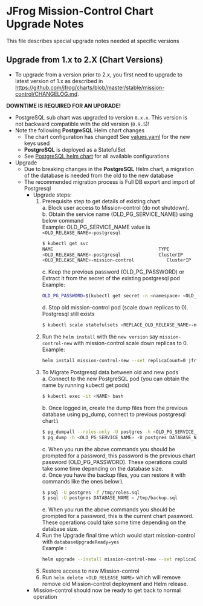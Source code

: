 # JFrog Mission-Control Chart Upgrade Notes
This file describes special upgrade notes needed at specific versions

## Upgrade from 1.x to 2.X (Chart Versions)

* To upgrade from a version prior to 2.x, you first need to upgrade to latest version of 1.x as described in https://github.com/jfrog/charts/blob/master/stable/mission-control/CHANGELOG.md.

**DOWNTIME IS REQUIRED FOR AN UPGRADE!**
* PostgreSQL sub chart was upgraded to version `8.x.x`. This version is not backward compatible with the old version (`0.9.5`)!
* Note the following **PostgreSQL** Helm chart changes
  * The chart configuration has changed! See [values.yaml](values.yaml) for the new keys used
  * **PostgreSQL** is deployed as a StatefulSet
  * See [PostgreSQL helm chart](https://hub.helm.sh/charts/stable/postgresql) for all available configurations
* Upgrade
  * Due to breaking changes in the **PostgreSQL** Helm chart, a migration of the database is needed from the old to the new database
  * The recommended migration process is Full DB export and import of Postgresql
    * Upgrade steps:
      1. Prerequisite step to get details of existing chart\
       a. Block user access to Mission-control (do not shutdown).\
       b. Obtain the service name (OLD_PG_SERVICE_NAME) using below command\
          Example: OLD_PG_SERVICE_NAME value is `<OLD_RELEASE_NAME>-postgresql`
          ```bash
          $ kubectl get svc
          NAME                                       TYPE           CLUSTER-IP       EXTERNAL-IP   PORT(S)                       AGE
          <OLD_RELEASE_NAME>-postgresql              ClusterIP      10.101.250.74    <none>        5432/TCP                      114m
          <OLD_RELEASE_NAME>-mission-control            ClusterIP      10.101.250.89    <none>        80:30291/TCP                  113m
         ```
         c. Keep the previous password (OLD_PG_PASSWORD) or Extract it from the secret of the existing postgresql pod
          Example: 
          ```bash
          OLD_PG_PASSWORD=$(kubectl get secret -n <namespace> <OLD_RELEASE_NAME>-postgresql -o jsonpath="{.data.postgres-password}" | base64 --decode)
          ```
         d. Stop old mission-control pod (scale down replicas to 0). Postgresql still exists
          ```bash
          $ kubectl scale statefulsets <REPLACE_OLD_RELEASE_NAME>-mission-control --replicas=0
          ```
      2. Run the `helm install` with the `new version` say `mission-control-new` with mission-control scale down replicas to 0.
          Example:
          ```bash
          helm install mission-control-new --set replicaCount=0 jfrog/mission-control
          ```
      3. To Migrate Postgresql data between old and new pods\
          a. Connect to the new PostgreSQL pod (you can obtain the name by running kubectl get pods)
           ```bash
           $ kubectl exec -it <NAME> bash
           ```
          b. Once logged in, create the dump files from the previous database using pg_dump, connect to previous postgresql chart:\
           ```bash
           $ pg_dumpall --roles-only -U postgres -h <OLD_PG_SERVICE_NAME> --clean --file=/tmp/roles.sql
           $ pg_dump -h <OLD_PG_SERVICE_NAME> -U postgres DATABASE_NAME > /tmp/backup.sql
           ```
          c. When you run the above commands you should be prompted for a password, this password is the previous chart password (OLD_PG_PASSWORD). These operations could take some time depending on the database size.\
          d. Once you have the backup files, you can restore it with commands like the ones below:\
            ```bash
            $ psql -U postgres -f /tmp/roles.sql
            $ psql -U postgres DATABASE_NAME < /tmp/backup.sql
            ```
          e. When you run the above commands you should be prompted for a password, this is the current chart password. These operations could  take some time depending on the database size.
      5. Run the Upgrade final time which would start mission-control with `databaseUpgradeReady=yes` \
         Example :
         ```bash
         helm upgrade --install mission-control-new --set replicaCount=1,databaseUpgradeReady=yes jfrog/mission-control
         ```
      6. Restore access to new Mission-control
      7. Run `helm delete <OLD_RELEASE_NAME>` which will remove remove old Mission-control deployment and Helm release.
    * Mission-control should now be ready to get back to normal operation